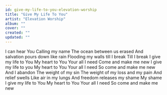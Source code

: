 ```yaml
---
id: give-my-life-to-you-elevation-worship
title: "Give My Life To You"
artist: "Elevation Worship"
album: ""
cover: ""
created: ""
updated: ""
---
```


I can hear You
Calling my name
The ocean between us erased
And salvation pours down like rain
Flooding my walls till I break
Till I break
I give my life to You
My heart to You
Your all I need
Come and make me new
I give my life to you
My heart to You
Your all I need
So come and make me new
And I abandon
The weight of my sin
The weight of my loss and my pain
And relief swells
Like air in my lungs
And freedom releases my shame
My shame
I give my life to You
My heart to You
Your all I need
So come and make me new